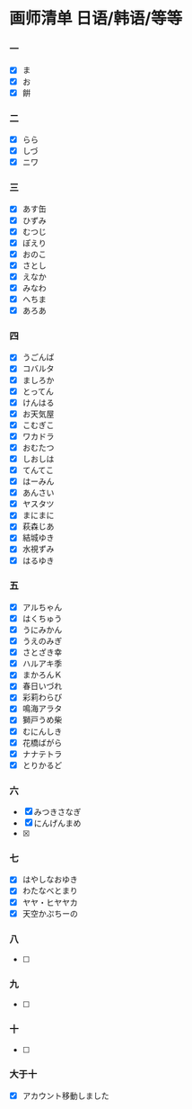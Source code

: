 # 画师清单 日语/韩语/等等
### 一
- [x] ま
- [x] お
- [x] 餠
### 二
- [x] らら
- [x] しづ
- [x] ニワ
### 三
- [x] あす缶
- [x] ひずみ
- [x] むつじ
- [x] ぽえり
- [x] おのこ
- [x] さとし
- [x] えなか
- [x] みなわ
- [x] へちま
- [x] あろあ
### 四
- [x] うごんば
- [x] コバルタ
- [x] ましろか
- [x] とってん
- [x] けんはる
- [x] お天気屋
- [x] こむぎこ
- [x] ワカドラ
- [x] おむたつ
- [x] しおしは
- [x] てんてこ
- [x] はーみん
- [x] あんさい
- [x] ヤスタツ
- [x] まにまに
- [x] 萩森じあ
- [x] 結城ゆき
- [x] 水視ずみ
- [x] はるゆき
### 五
- [x] アルちゃん
- [x] はくちゅう
- [x] うにみかん
- [x] うえのみぎ
- [x] さとざき幸
- [x] ハルアキ季
- [x] まかろんＫ
- [x] 春日いづれ
- [x] 彩莉わらび
- [x] 鳴海アラタ
- [x] 獅戸うめ柴
- [x] むにんしき
- [x] 花橋ばがら
- [x] ナナテトラ
- [x] とりかるど
### 六
- [x] みつきさなぎ
- [x] にんげんまめ
- [x] 
### 七
- [x] はやしなおゆき
- [x] わたなべとまり
- [x] ヤヤ・ヒヤヤカ
- [x] 天空かぷちーの
### 八
- [ ]
### 九
- [ ]
### 十
- [ ]
### 大于十
- [x] アカウント移動しました